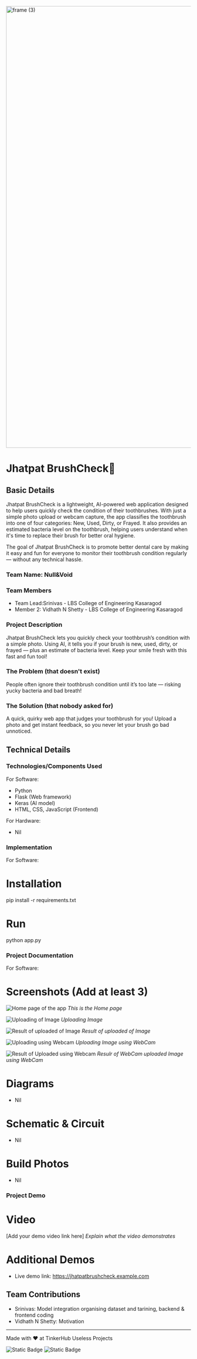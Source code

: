 <img width="3188" height="1202" alt="frame (3)" src="https://github.com/user-attachments/assets/517ad8e9-ad22-457d-9538-a9e62d137cd7" />


# Jhatpat BrushCheck🎯


## Basic Details
Jhatpat BrushCheck is a lightweight, AI-powered web application designed to help users quickly check the condition of their toothbrushes. With just a simple photo upload or webcam capture, the app classifies the toothbrush into one of four categories: New, Used, Dirty, or Frayed. It also provides an estimated bacteria level on the toothbrush, helping users understand when it's time to replace their brush for better oral hygiene.

The goal of Jhatpat BrushCheck is to promote better dental care by making it easy and fun for everyone to monitor their toothbrush condition regularly — without any technical hassle.
### Team Name: Null&Void


### Team Members
- Team Lead:Srinivas - LBS College of Engineering Kasaragod
- Member 2: Vidhath N Shetty - LBS College of Engineering Kasaragod


### Project Description
Jhatpat BrushCheck lets you quickly check your toothbrush’s condition with a simple photo. Using AI, it tells you if your brush is new, used, dirty, or frayed — plus an estimate of bacteria level. Keep your smile fresh with this fast and fun tool!


### The Problem (that doesn't exist)
People often ignore their toothbrush condition until it’s too late — risking yucky bacteria and bad breath!

### The Solution (that nobody asked for)
A quick, quirky web app that judges your toothbrush for you! Upload a photo and get instant feedback, so you never let your brush go bad unnoticed.



## Technical Details
### Technologies/Components Used
For Software:
- Python
- Flask (Web framework)
- Keras (AI model)
- HTML, CSS, JavaScript (Frontend)

For Hardware:
- Nil

### Implementation
For Software:
# Installation
pip install -r requirements.txt

# Run
python app.py

### Project Documentation
For Software:

# Screenshots (Add at least 3)
![Home page of the app](images/home.png "App Screenshot")
*This is the Home page*

![Uploading of Image](images/uploading.png "App Screenshot")
*Uploading Image*

![Result of uploaded of Image](images/uploadedresult.png "App Screenshot")
*Result of uploaded of Image*

![Uploading using Webcam](images/webuploading.png "App Screenshot")
*Uploading Image using WebCam*

![Result of Uploaded using Webcam ](images/webuploadedresult.png "App Screenshot")
*Resulr of WebCam uploaded Image using WebCam*

# Diagrams
- Nil

# Schematic & Circuit
- Nil

# Build Photos
- Nil

### Project Demo
# Video
[Add your demo video link here]
*Explain what the video demonstrates*

# Additional Demos
- Live demo link: https://jhatpatbrushcheck.example.com

## Team Contributions
- Srinivas: Model integration organising dataset and tarining, backend & frontend coding
- Vidhath N Shetty: Motivation


---
Made with ❤️ at TinkerHub Useless Projects 

![Static Badge](https://img.shields.io/badge/TinkerHub-24?color=%23000000&link=https%3A%2F%2Fwww.tinkerhub.org%2F)
![Static Badge](https://img.shields.io/badge/UselessProjects--25-25?link=https%3A%2F%2Fwww.tinkerhub.org%2Fevents%2FQ2Q1TQKX6Q%2FUseless%2520Projects)


